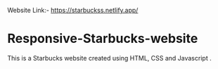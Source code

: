 Website Link:- https://starbuckss.netlify.app/

# Responsive-Starbucks-website

This is a Starbucks website created using HTML, CSS and Javascript .
